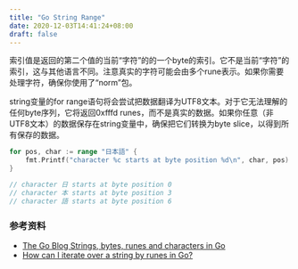 ```yaml
---
title: "Go String Range"
date: 2020-12-03T14:41:24+08:00
draft: false
---
```




索引值是返回的第二个值的当前“字符”的的一个byte的索引。它不是当前“字符”的索引，这与其他语言不同。注意真实的字符可能会由多个rune表示。如果你需要处理字符，确保你使用了“norm”包。

string变量的for range语句将会尝试把数据翻译为UTF8文本。对于它无法理解的任何byte序列，它将返回0xfffd runes，而不是真实的数据。如果你任意（非UTF8文本）的数据保存在string变量中，确保把它们转换为byte slice，以得到所有保存的数据。

```go
for pos, char := range "日本語" {
    fmt.Printf("character %c starts at byte position %d\n", char, pos)
}

// character 日 starts at byte position 0
// character 本 starts at byte position 3
// character 語 starts at byte position 6
```


### 参考资料

- [The Go Blog Strings, bytes, runes and characters in Go](https://blog.golang.org/strings)
- [How can I iterate over a string by runes in Go?](https://stackoverflow.com/questions/18130859/how-can-i-iterate-over-a-string-by-runes-in-go)